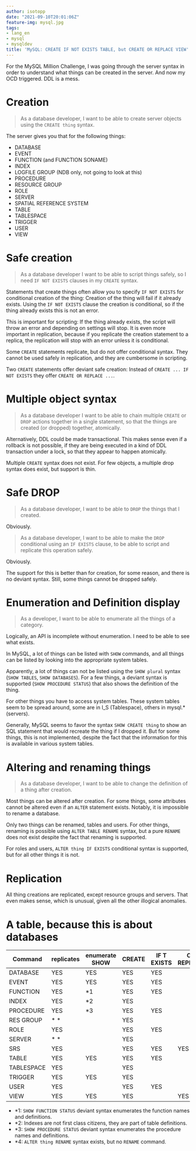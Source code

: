 ```yaml
---
author: isotopp
date: "2021-09-10T20:01:06Z"
feature-img: mysql.jpg
tags:
- lang_en
- mysql
- mysqldev
title: 'MySQL: CREATE IF NOT EXISTS TABLE, but CREATE OR REPLACE VIEW'
---
```


For the MySQL Million Challenge, I was going through the server syntax in order to understand what things can be created in the server.
And now my OCD triggered.
DDL is a mess.

# Creation

> As a database developer, I want to be able to create server objects using the `CREATE thing` syntax.

The server gives you that for the following things:

- DATABASE
- EVENT
- FUNCTION (and FUNCTION SONAME)
- INDEX
- LOGFILE GROUP (NDB only, not going to look at this)
- PROCEDURE
- RESOURCE GROUP
- ROLE
- SERVER
- SPATIAL REFERENCE SYSTEM
- TABLE
- TABLESPACE
- TRIGGER
- USER
- VIEW

# Safe creation

> As a database developer I want to be able to script things safely, so I need `IF NOT EXISTS` clauses in my `CREATE` syntax.

Statements that create things often allow you to specify `IF NOT EXISTS` for conditional creation of the thing:
Creation of the thing will fail if it already exists.
Using the `IF NOT EXISTS` clause the creation is conditional, so if the thing already exists this is not an error.

This is important for scripting: If the thing already exists, the script will throw an error and depending on settings will stop.
It is even more important in replication, because if you replicate the creation statement to a replica, the replication will stop with an error unless it is conditional.

Some `CREATE` statements replicate, but do not offer conditional syntax.
They cannot be used safely in replication, and they are cumbersome in scripting.

Two `CREATE` statements offer deviant safe creation: Instead of `CREATE ... IF NOT EXISTS` they offer `CREATE OR REPLACE ...`.

# Multiple object syntax

> As a database developer I want to be able to chain multiple `CREATE` or `DROP` actions together in a single statement, so that the things are created (or dropped) together, atomically.

Alternatively, DDL could be made transactional.
This makes sense even if a rollback is not possible, if they are being executed in a kind of DDL transaction under a lock, so that they appear to happen atomically.

Multiple `CREATE` syntax does not exist.
For few objects, a multiple drop syntax does exist, but support is thin.

# Safe DROP

> As a database developer, I want to be able to `DROP` the things that I created.

Obviously.

> As a database developer, I want to be able to make the `DROP` conditional using an `IF EXISTS` clause, to be able to script and replicate this operation safely.

Obviously.

The support for this is better than for creation, for some reason, and there is no deviant syntax.
Still, some things cannot be dropped safely.

# Enumeration and Definition display

> As a developer, I want to be able to enumerate all the things of a category.

Logically, an API is incomplete without enumeration.
I need to be able to see what exists.

In MySQL, a lot of things can be listed with `SHOW` commands, and all things can be listed by looking into the appropriate system tables.

Apparently, a lot of things can not be listed using the `SHOW plural` syntax (`SHOW TABLES`, `SHOW DATABASES`).
For a few things, a deviant syntax is supported (`SHOW PROCEDURE STATUS`) that also shows the definition of the thing.

For other things you have to access system tables.
These system tables seem to be spread around, some are in I_S (Tablespace), others in mysql.* (servers).

Generally, MySQL seems to favor the syntax `SHOW CREATE thing` to show an SQL statement that would recreate the thing if I dropped it.
But for some things, this is not implemented, despite the fact that the information for this is available in various system tables.

# Altering and renaming things

> As a database developer, I want to be able to change the definition of a thing after creation.

Most things can be altered after creation.
For some things, some attributes cannot be altered even if an `ALTER` statement exists. Notably, it is impossible to rename a database.

Only two things can be renamed, tables and users.
For other things, renaming is possible using `ALTER TABLE RENAME` syntax, but a pure `RENAME` does not exist despite the fact that renaming is supported.

For roles and users, `ALTER thing IF EXISTS` conditional syntax is supported, but for all other things it is not.

# Replication

All thing creations are replicated, except resource groups and servers.
That even makes sense, which is unusual, given all the other illogical anomalies.

# A table, because this is about databases

| Command | replicates | enumerate SHOW| CREATE | IF   T EXISTS| OR REPLACE | DROP | IF EXISTS | MULTI | SHOW CREATE | ALTER | IF EXISTS | RENAME |
|---------|------------|---------------|--------|--------------|------------|------|-----------|-------|-------------|-------|-----------|--------|
| DATABASE|  YES       | YES           |  YES   | YES          |            | YES  | YES       |       | YES         | YES   |           |        |
| EVENT   |  YES       | YES           |  YES   | YES          |            | YES  | YES       |       | YES         | YES   |           | *4     |
| FUNCTION|  YES       | *1            |  YES   | YES          |            | YES  | YES       |       | YES         | YES   |           |        |
| INDEX   |  YES       | *2            |  YES   |              |            | YES  |           |       | *2          |       |           | *4     |
|PROCEDURE|  YES       | *3            |  YES   | YES          |            | YES  | YES       |       | YES         | YES   |           | *4     |
|RES GROUP|  *  *      |               |  YES   |              |            | YES  |           |       |             |       |           |        |
| ROLE    |  YES       |               |  YES   | YES          |            | YES  | YES       | YES   |             |       | YES       | YES    |
| SERVER  |  *  *      |               |  YES   |              |            | YES  | YES       |       |             | YES   |           |        |
| SRS     |  YES       |               |  YES   | YES          | YES        | YES  | YES       |       |             |       |           |        |
| TABLE   |  YES       | YES           |  YES   | YES          |            | YES  | YES       | YES   | YES         | YES   |           | YES    |
|TABLESPACE| YES       |               |  YES   |              |            | YES  |           |       |             | YES   |           | *4     |
| TRIGGER |  YES       | YES           |  YES   |              |            | YES  | YES       |       | YES         |       |           |        |
| USER    |  YES       |               |  YES   | YES          |            | YES  | YES       | YES   |             | YES   | YES       | YES    |
| VIEW    |  YES       | YES           |  YES   |              | YES        | YES  | YES       | YES   | YES         | YES   |           | YES    |

- *1: `SHOW FUNCTION STATUS` deviant syntax enumerates the function names and definitions.
- *2: Indexes are not first class citizens, they are part of table definitions.
- *3: `SHOW PROCEDURE STATUS` deviant syntax enumerates the procedure names and definitions.
- *4: `ALTER thing RENAME` syntax exists, but no `RENAME` command.

